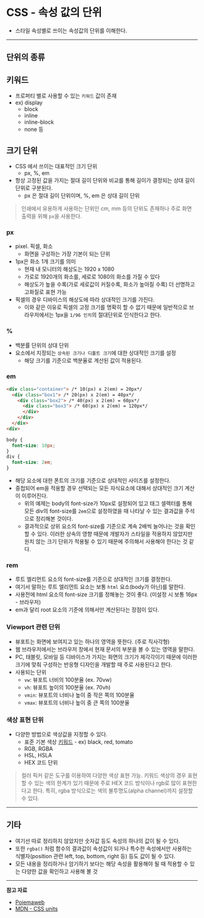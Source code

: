 # CSS - 속성 값의 단위

- 스타일 속성별로 쓰이는 속성값의 단위를 이해한다.

---

## 단위의 종류

## 키워드

- 프로퍼티 별로 사용할 수 있는 `키워드` 값이 존재
- ex) display
  - block
  - inline
  - inline-block
  - none 등

## 크기 단위

- CSS 에서 쓰이는 대표적인 크기 단위
  - px, %, em
- 항상 고정된 값을 가지는 절대 길이 단위와 비교를 통해 길이가 결정되는 상대 길이 단위로 구분된다.
  - px 은 절대 길이 단위이며, %, em 은 상대 길이 단위

> 인쇄에서 유용하게 사용하는 단위인 cm, mm 등의 단위도 존재하나 주로 화면 출력을 위해 `px`을 사용한다.

### px

- pixel. 픽셀, 화소
  - 화면을 구성하는 가장 기본이 되는 단위
- 1px은 화소 1개 크기를 의미
  - 현재 내 모니터의 해상도는 1920 x 1080
  - 가로로 1920개의 화소를, 세로로 1080의 화소를 가질 수 있다
  - 해상도가 높을 수록(가로 세로값이 커질수록, 화소가 높아질 수록) 더 선명하고 고화질로 표현 가능
- 픽셀의 경우 디바이스의 해상도에 따라 상대적인 크기를 가진다.
  - 이와 같은 이유로 픽셀의 고정 크기를 명확히 할 수 없기 때문에 일반적으로 브라우저에서는 1px을 `1/96 인치`의 절대단위로 인식한다고 한다.

### %

- 백분률 단위의 상대 단위
- 요소에서 지정되는 `상속된 크기나 디폴트 크기`에 대한 상대적인 크기를 설정
  - 해당 크기를 기준으로 백분율로 계산된 값이 적용된다.

### em

```html
<div class="container"> /* 10(px) x 2(em) = 20px*/
  <div class="box1"> /* 20(px) x 2(em) = 40px*/
    <div class="box2"> /* 40(px) x 2(em) = 60px*/
      <div class="box3"> /* 60(px) x 2(em) = 120px*/
      </div>
    </div>      
  </div>
<div>
```

```css
body {
  font-size: 10px;
}
div {
  font-size: 2em;
}
```

- 해당 요소에 대한 폰트의 크기를 기준으로 상대적인 사이즈를 설정한다.
- 중첩되어 em을 적용할 경우 선택되는 모든 자식요소에 대해서 상대적인 크기 계산이 이루어진다.
  - 위의 예제는 body의 font-size가 10px로 설정되어 있고 태그 셀렉터를 통해 모든 div의 font-size를 `2em`으로 설정하였을 때 나타날 수 있는 결과값을 주석으로 정리해본 것이다.
  - 결과적으로 상위 요소의 font-size를 기준으로 계속 2배씩 늘어나는 것을 확인할 수 있다. 이러한 상속의 영향 때문에 개발자가 스타일을 적용하지 않았지만 원치 않는 크기 단위가 적용될 수 있기 때문에 주의해서 사용해야 한다는 것 같다.

### rem

- 루트 엘리먼트 요소의 font-size를 기준으로 상대적인 크기를 결정한다.
- 여기서 말하는 루트 엘리먼트 요소는 보통 `html` 요소(body가 아닌)를 말한다.
- 사용전에 html 요소의 font-size 크기를 정해놓는 것이 좋다. (미설정 시 보통 16px - 브라우저)
- em과 달리 root 요소의 기준에 의해서만 계산된다는 장점이 있다.

### Viewport 관련 단위

- 뷰포트는 화면에 보여지고 있는 하나의 영역을 뜻한다. (주로 직사각형)
- 웹 브라우저에서는 브라우저 창에서 현재 문서의 부분을 볼 수 있는 영역을 말한다.
- PC, 태블릿, 모바일 등 디바이스가 가지는 화면의 크기가 제각각이기 때문에 이러한 크기에 맞춰 구성하는 반응형 디자인을 개발할 때 주로 사용된다고 한다.
- 사용되는 단위
  - `vw`: 뷰포트 너비의 100분율 (ex. 70vw)
  - `vh`: 뷰포트 높이의 100분율 (ex. 70vh)
  - `vmin`: 뷰포트의 너비나 높이 중 작은 쪽의 100분율
  - `vmax`: 뷰포트의 너비나 높이 중 큰 쪽의 100분율

### 색상 표현 단위

- 다양한 방법으로 색상값을 지정할 수 있다.
  - 표준 기본 색상 [키워드](https://www.w3.org/TR/css-color-3/) - ex) black, red, tomato
  - RGB, RGBA
  - HSL, HSLA
  - HEX 코드 단위

> 컬러 픽커 같은 도구를 이용하여 다양한 색상 표현 가능. 키워드 색상의 경우 표현할 수 있는 색의 한계가 있기 때문에 주로 HEX 코드 방식이나 rgb로 많이 표현한다고 한다. 특히, rgba 방식으로는 색의 불투명도(alpha channel)까지 설정할 수 있다.

---

## 기타

- 여기선 따로 정리하지 않았지만 숫자값 등도 속성의 하나의 값이 될 수 있다.
- 또한 `rgba()` 처럼 함수의 결과값이 속성값이 되거나 특수한 속성에서만 사용하는 식별자(position 관련 left, top, bottom, right 등) 등도 값이 될 수 있다.
- 모든 내용을 정리하거나 암기하기 보다는 해당 속성을 활용해야 될 때 적용할 수 있는 다양한 값을 확인하고 사용해 볼 것

---

**참고 자료**

- [Poiemaweb](https://poiemaweb.com/css3-units)
- [MDN - CSS units](https://developer.mozilla.org/ko/docs/Learn/CSS/Building_blocks/Values_and_units)